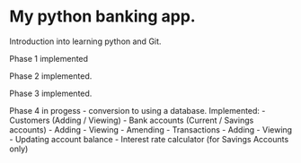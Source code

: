 # My python banking app.

Introduction into learning python and Git.

Phase 1 implemented

Phase 2 implemented.

Phase 3 implemented.

Phase 4 in progess - conversion to using a database.
    Implemented:
        -   Customers (Adding / Viewing)
        -   Bank accounts (Current / Savings accounts)
            -   Adding
            -   Viewing
            -   Amending
        -   Transactions
            -   Adding
            -   Viewing
            -   Updating account balance
        -   Interest rate calculator (for Savings Accounts only)